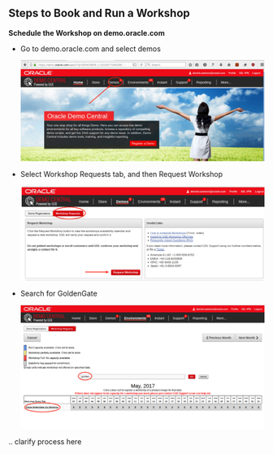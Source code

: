 ## Steps to Book and Run a Workshop

**Schedule the Workshop on demo.oracle.com** 
- Go to demo.oracle.com and select demos

	![](images/delivery/i1.png)

- Select Workshop Requests tab, and then Request Workshop

	![](images/delivery/i2.png)

- Search for GoldenGate

	![](images/delivery/i3.png)

.. clarify process here


